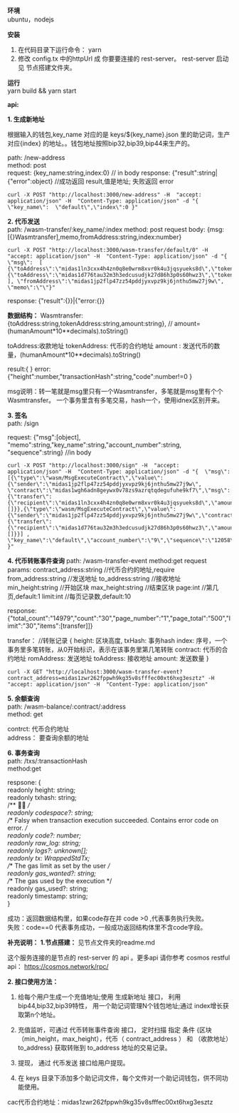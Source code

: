 **环境**  
ubuntu，nodejs

**安装**
1. 在代码目录下运行命令： yarn  
2. 修改 config.tx 中的httpUrl 成 你要要连接的 rest-server。 rest-server 启动见 节点搭建文件夹。

**运行**  
   yarn build && yarn start  

**api:**

**1. 生成新地址**

根据输入的钱包,key_name 对应的是 keys/${key_name}.json 里的助记词，生产对应{index} 的地址。。钱包地址按照bip32,bip39,bip44来生产的。

path: /new-address    
method: post  
request: {key_name:string,index:0}   // in body
response:
{"result":string|{"error":object}  //成功返回 result,值是地址; 失败返回 error 

    curl -X POST "http://localhost:3000/new-address" -H  "accept: application/json" -H  "Content-Type: application/json" -d "{  \"key_name\":  \"default\",\"index\":0 }"




**2. 代币发送**  
path: /wasm-transfer/:key_name/:index
method: post
request body: {msg:[{}Wasmtransfer],memo,fromAddress:string,index:number}     

    curl -X POST "http://localhost:3000/wasm-transfer/default/0" -H  "accept: application/json" -H  "Content-Type: application/json" -d "{  \"msg\":  [ {\"toAddress\":\"midas1ln3cxx4h4zn0q8e0wrm8xvr0k4u3jqsyueks8d\",\"tokenAddress\":\"midas18vd8fpwxzck93qlwghaj6arh4p7c5n895h5ptt\",\"amount\":\"20\"},{\"toAddress\":\"midas1d776tau32m3h3edcusudjk27d86h3p0s60hwz3\",\"tokenAddress\":\"midas18vd8fpwxzck93qlwghaj6arh4p7c5n895h5ptt\",\"amount\":\"33333\"} ], \"fromAddress\":\"midas1jp2flp47zz54pddjyxvpz9kj6jnthu5mw27j9w\", \"memo\":\"\"}"

response:
{"result":{}}|{"error:{}}


**数据结构：**
Wasmtransfer: {toAddress:string,tokenAddress:string,amount:string}, // amount= (humanAmount*10**decimals).toString() 


toAddress:收款地址 
tokenAddress: 代币的合约地址 
amount :  发送代币的数量，(humanAmount*10**decimals).toString()

result:{ } 
error: {"height":number,"transactionHash":string,"code":number!=0 }

msg说明：转一笔就是msg里只有一个Wasmtransfer，多笔就是msg里有个个Wasmtransfer。 一个事务里含有多笔交易，hash一个，使用idnex区别开来。



**3. 签名**  
path: /sign  

request: {"msg":[object], "memo":string,"key_name":string,"account_number":string, "sequence":string}   //in body

    curl -X POST "http://localhost:3000/sign" -H  "accept: application/json" -H  "Content-Type: application/json" -d "{  \"msg\": [{\"type\":\"wasm/MsgExecuteContract\",\"value\":{\"sender\":\"midas1jp2flp47zz54pddjyxvpz9kj6jnthu5mw27j9w\",   \"contract\":\"midas1wgh6adn8geywx0v78zs9azrqtqdegufuhe9kf7\",\"msg\":{\"transfer\":{\"recipient\":\"midas1ln3cxx4h4zn0q8e0wrm8xvr0k4u3jqsyueks8d\",\"amount\":\"20\"}},\"sent_funds\":[]}},{\"type\":\"wasm/MsgExecuteContract\",\"value\":{\"sender\":\"midas1jp2flp47zz54pddjyxvpz9kj6jnthu5mw27j9w\",\"contract\":\"midas1wgh6adn8geywx0v78zs9azrqtqdegufuhe9kf7\",\"msg\":{\"transfer\":{\"recipient\":\"midas1d776tau32m3h3edcusudjk27d86h3p0s60hwz3\",\"amount\":\"33333\"}},\"sent_funds\":[]}}] ,  \"key_name\":\"default\",\"account_number\":\"9\",\"sequence\":\"12058\" }"

**4. 代币转账事件查询**
path: /wasm-transfer-event
method:get
request params: 
contract_address:string  //代币合约的地址,require
from_address:string   //发送地址
to_address:string    //接收地址
min_height:string    //开始区块
max_height:string   //结束区块
page:int             //第几页,default:1
limit:int           //每页记录数,default:10

response:
{"total_count":"14979","count":"30","page_number":"1","page_total":"500","limit":"30","items":[transfer]]}

transfer：  //转账记录
{
    height: 区块高度,
    txHash: 事务hash
    index: 序号，一个事务里多笔转账，从0开始标识，表示在该事务里第几笔转账
    contract: 代币的合约地址
    romAddress: 发送地址
    toAddress: 接收地址
    amount: 发送数量
}


    curl -X GET "http://localhost:3000/wasm-transfer-event?contract_address=midas1zwr262fppwh9kg35v8sfffec00xt6hxg3esztz" -H  "accept: application/json" -H  "Content-Type: application/json"  


**5. 余额查询**  
path: /wasm-balance/:contract/:address  
method: get  

contrct: 代币合约地址  
address： 要查询余额的地址  

**6. 事务查询**  
path: /txs/:transactionHash  
method:get  

respsone:  {  
  readonly height: string;  
  readonly txhash: string;  
  /** 🤷‍♂️ */  
  readonly codespace?: string;  
  /** Falsy when transaction execution succeeded. Contains error code on error. */  
  readonly code?: number;  
  readonly raw_log: string;  
  readonly logs?: unknown[];  
  readonly tx: WrappedStdTx;  
  /** The gas limit as set by the user */  
  readonly gas_wanted?: string;  
  /** The gas used by the execution */  
  readonly gas_used?: string;  
  readonly timestamp: string;  
}  

成功：返回数据结构里，如果code存在并 code >0 ,代表事务执行失败。    
失败：code==0 代表事务成功，一般成功返回结构体里不含code字段。  

**补充说明：**
**1.节点搭建：**
见节点文件夹的readme.md

这个服务连接的是节点的 rest-server 的 api 。更多api 请你参考 cosmos restful api：
https://cosmos.network/rpc/


**2. 接口使用方法：**  
1.  给每个用户生成一个充值地址;使用 生成新地址 接口， 利用bip44,bip32,bip39特性， 用一个助记词管理N个钱包地址;通过 index增长获取第n个地址。  
2.  充值监听，可通过 代币转账事件查询 接口， 定时扫描 指定 条件 {区块（min_height，max_height），代币（ contract_address ） 和 （收款地址）to_address} 获取转账到 to_address 地址的交易记录。    
3.  提现， 通过 代币发送 接口给用户提现。   

4. 在 keys 目录下添加多个助记词文件，每个文件对一个助记词钱包，供不同功能使用。

cac代币合约地址：midas1zwr262fppwh9kg35v8sfffec00xt6hxg3esztz 


